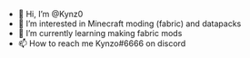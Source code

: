 - 👋 Hi, I’m @Kynz0
- 👀 I’m interested in Minecraft moding (fabric) and datapacks
- 🌱 I’m currently learning making fabric mods
- 📫 How to reach me Kynzo#6666 on discord

<!---
Kynz0/Kynz0 is a ✨ special ✨ repository because its `README.md` (this file) appears on your GitHub profile.
You can click the Preview link to take a look at your changes.
--->
